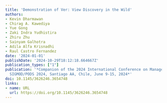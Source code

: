 ```yaml
---
title: 'Demonstration of Ver: View Discovery in the Wild'
authors:
- Kevin Dharmawan
- Chirag A. Kawediya
- Yue Gong
- Zaki Indra Yudhistira
- Zhiru Zhu
- Sainyam Galhotra
- Adila Alfa Krisnadhi
- Raul Castro Fernandez
date: '2024-01-01'
publishDate: '2024-10-29T18:12:18.664667Z'
publication_types: ["1"]
publication: '*Companion of the 2024 International Conference on Management of Data,
  SIGMOD/PODS 2024, Santiago AA, Chile, June 9-15, 2024*'
doi: 10.1145/3626246.3654748
links:
- name: URL
  url: https://doi.org/10.1145/3626246.3654748
---
```

